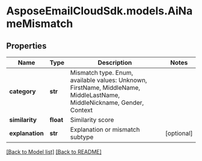 # AsposeEmailCloudSdk.models.AiNameMismatch
## Properties
Name | Type | Description | Notes
------------ | ------------- | ------------- | -------------
**category** | **str** | Mismatch type. Enum, available values: Unknown, FirstName, MiddleName, MiddleLastName, MiddleNickname, Gender, Context | 
**similarity** | **float** | Similarity score              | 
**explanation** | **str** | Explanation or mismatch subtype              | [optional] 



[[Back to Model list]](Models.md) [[Back to README]](README.md)


